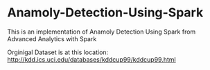# Anamoly-Detection-Using-Spark

This is an implementation of Anamoly Detection Using Spark from Advanced Analytics with Spark

Orginigal Dataset is at this location: http://kdd.ics.uci.edu/databases/kddcup99/kddcup99.html
